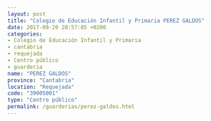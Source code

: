 ```yaml
---
layout: post
title: "Colegio de Educación Infantil y Primaria PEREZ GALDOS"
date: 2017-09-20 20:57:05 +0200
categories:
- Colegio de Educación Infantil y Primaria
- cantabria
- requejada
- Centro público
- guarderia
name: "PEREZ GALDOS"
province: "Cantabria"
location: "Requejada"
code: "39005001"
type: "Centro público"
permalink: /guarderias/perez-galdos.html
---
```

